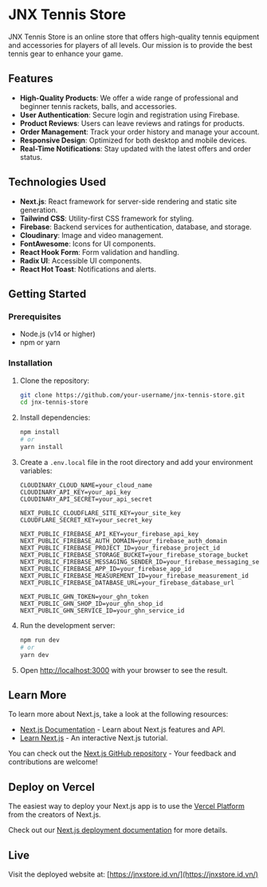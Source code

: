 # JNX Tennis Store

JNX Tennis Store is an online store that offers high-quality tennis equipment and accessories for players of all levels. Our mission is to provide the best tennis gear to enhance your game.

## Features

- **High-Quality Products**: We offer a wide range of professional and beginner tennis rackets, balls, and accessories.
- **User Authentication**: Secure login and registration using Firebase.
- **Product Reviews**: Users can leave reviews and ratings for products.
- **Order Management**: Track your order history and manage your account.
- **Responsive Design**: Optimized for both desktop and mobile devices.
- **Real-Time Notifications**: Stay updated with the latest offers and order status.

## Technologies Used

- **Next.js**: React framework for server-side rendering and static site generation.
- **Tailwind CSS**: Utility-first CSS framework for styling.
- **Firebase**: Backend services for authentication, database, and storage.
- **Cloudinary**: Image and video management.
- **FontAwesome**: Icons for UI components.
- **React Hook Form**: Form validation and handling.
- **Radix UI**: Accessible UI components.
- **React Hot Toast**: Notifications and alerts.

## Getting Started

### Prerequisites

- Node.js (v14 or higher)
- npm or yarn

### Installation

1. Clone the repository:

   ```bash
   git clone https://github.com/your-username/jnx-tennis-store.git
   cd jnx-tennis-store
   ```

2. Install dependencies:

   ```bash
   npm install
   # or
   yarn install
   ```

3. Create a `.env.local` file in the root directory and add your environment variables:

   ```env
   CLOUDINARY_CLOUD_NAME=your_cloud_name
   CLOUDINARY_API_KEY=your_api_key
   CLOUDINARY_API_SECRET=your_api_secret
   
   NEXT_PUBLIC_CLOUDFLARE_SITE_KEY=your_site_key
   CLOUDFLARE_SECRET_KEY=your_secret_key

   NEXT_PUBLIC_FIREBASE_API_KEY=your_firebase_api_key
   NEXT_PUBLIC_FIREBASE_AUTH_DOMAIN=your_firebase_auth_domain
   NEXT_PUBLIC_FIREBASE_PROJECT_ID=your_firebase_project_id
   NEXT_PUBLIC_FIREBASE_STORAGE_BUCKET=your_firebase_storage_bucket
   NEXT_PUBLIC_FIREBASE_MESSAGING_SENDER_ID=your_firebase_messaging_sender_id
   NEXT_PUBLIC_FIREBASE_APP_ID=your_firebase_app_id
   NEXT_PUBLIC_FIREBASE_MEASUREMENT_ID=your_firebase_measurement_id
   NEXT_PUBLIC_FIREBASE_DATABASE_URL=your_firebase_database_url

   NEXT_PUBLIC_GHN_TOKEN=your_ghn_token
   NEXT_PUBLIC_GHN_SHOP_ID=your_ghn_shop_id
   NEXT_PUBLIC_GHN_SERVICE_ID=your_ghn_service_id
   ```

4. Run the development server:

   ```bash
   npm run dev
   # or
   yarn dev
   ```

5. Open [http://localhost:3000](http://localhost:3000) with your browser to see the result.

## Learn More

To learn more about Next.js, take a look at the following resources:

- [Next.js Documentation](https://nextjs.org/docs) - Learn about Next.js features and API.
- [Learn Next.js](https://nextjs.org/learn) - An interactive Next.js tutorial.

You can check out the [Next.js GitHub repository](https://github.com/vercel/next.js) - Your feedback and contributions are welcome!

## Deploy on Vercel

The easiest way to deploy your Next.js app is to use the [Vercel Platform](https://vercel.com/) from the creators of Next.js.

Check out our [Next.js deployment documentation](https://nextjs.org/docs/deployment) for more details.

## Live 

Visit the deployed website at: [https://jnxstore.id.vn/](https://jnxstore.id.vn/)

